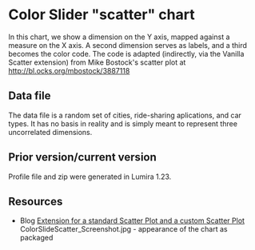 Color Slider "scatter" chart
=======================
In this chart, we show a dimension on the Y axis, mapped against a measure on the X axis. A second dimension serves as labels, and a third becomes the color code.  The code is adapted (indirectly, via the Vanilla Scatter extension) from Mike Bostock's scatter plot at http://bl.ocks.org/mbostock/3887118

Data file
---------
The data file is a random set of cities, ride-sharing aplications, and car types.  It has no basis in reality and is simply meant to represent three uncorrelated dimensions. 

Prior version/current version
-----------------------------
Profile file and zip were generated in Lumira 1.23.

Resources
---------
* Blog [Extension for a standard Scatter Plot and a custom Scatter Plot](http://scn.sap.com/community/lumira/blog/2015/04/20/extension-for-a-standard-scatter-plot-and-a-custom-scatter)
ColorSlideScatter_Screenshot.jpg - appearance of the chart as packaged
